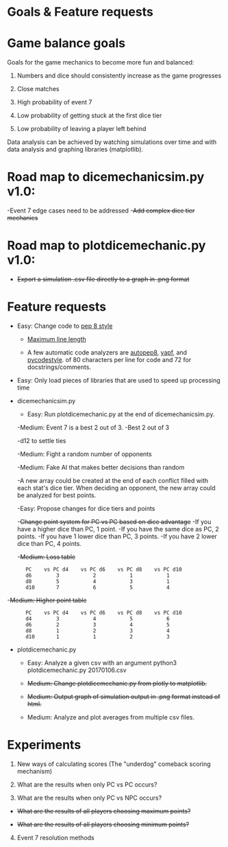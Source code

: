 # Goals & Feature requests

# Game balance goals
Goals for the game mechanics to become more fun and balanced:

1) Numbers and dice should consistently increase as the game progresses

2) Close matches

3) High probability of event 7

4) Low probability of getting stuck at the first dice tier

5) Low probability of leaving a player left behind

Data analysis can be achieved by watching simulations over time and with data
analysis and graphing libraries (matplotlib).

# Road map to dicemechanicsim.py v1.0:
-Event 7 edge cases need to be addressed
-~~Add complex dice tier mechanics~~

# Road map to plotdicemechanic.py v1.0:
- ~~Export a simulation .csv file directly to a graph in .png format~~

# Feature requests
- Easy: Change code to [pep 8 style](https://www.python.org/dev/peps/pep-0008)

  - [Maximum line length](https://www.python.org/dev/peps/pep-0008/#maximum-line-length)
  
  - A few automatic code analyzers are [autopep8](https://github.com/hhatto/autopep8),
  [yapf](https://github.com/google/yapf), and
  [pycodestyle](https://github.com/PyCQA/pycodestyle).
  of 80 characters per line for code and 72 for docstrings/comments.
  
- Easy: Only load pieces of libraries that are used to speed up processing time

- dicemechanicsim.py

  - Easy: Run plotdicemechanic.py at the end of dicemechanicsim.py.
  
  -Medium: Event 7 is a best 2 out of 3.
    -Best 2 out of 3
    
    -d12 to settle ties
    
  -Medium: Fight a random number of opponents
  
  -Medium: Fake AI that makes better decisions than random
  
    -A new array could be created at the end of each conflict filled with each stat's
    dice tier.  When deciding an opponent, the new array could be analyzed for best points.
    
  -Easy: Propose changes for dice tiers and points
  
  -~~Change point system for PC vs PC based on dice advantage~~
    -If you have a higher dice than PC, 1 point.
    -If you have the same dice as PC, 2 points.
    -If you have 1 lower dice than PC, 3 points.
    -If you have 2 lower dice than PC, 4 points.
    
  -~~Medium: Loss table~~
```
      PC    vs PC d4    vs PC d6    vs PC d8    vs PC d10
      d6        3           2           1           1
      d8        5           4           3           1
      d10       7           6           5           4
```
   -~~Medium: Higher point table~~
```
      PC    vs PC d4    vs PC d6    vs PC d8    vs PC d10
      d4        3           4           5           6
      d6        2           3           4           5
      d8        1           2           3           4
      d10       1           1           2           3
```
- plotdicemechanic.py

  - Easy: Analyze a given csv with an argument
    python3 plotdicemechanic.py 20170106.csv
    
  - ~~Medium: Change plotdicemechanic.py from plotly to matplotlib.~~
  
  - ~~Medium: Output graph of simulation output in .png format instead of html.~~
  
  - Medium: Analyze and plot averages from multiple csv files.

# Experiments

1) New ways of calculating scores (The "underdog" comeback scoring mechanism)

2) What are the results when only PC vs PC occurs?

3) What are the results when only PC vs NPC occurs?

  * ~~What are the results of all players choosing maximum points?~~

  * ~~What are the results of all players choosing minimum points?~~

4) Event 7 resolution methods
